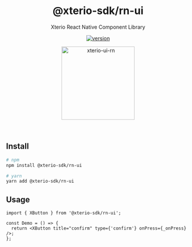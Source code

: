 <h1 align="center">@xterio-sdk/rn-ui</h1>

<p align="center">
  Xterio React Native Component Library
</p>

<p align="center">
  <a href="https://www.npmjs.com/package/@xterio-sdk/rn-ui">
    <img src="https://img.shields.io/npm/v/@xterio-sdk/rn-ui?color=orange&label=" alt="version" />
  </a>
</p>

<p align="center">
  <img alt="xterio-ui-rn" src="./images/example.gif" width="200">
</p>

<br />

## Install

```bash
# npm
npm install @xterio-sdk/rn-ui

# yarn
yarn add @xterio-sdk/rn-ui
```

## Usage

```tsx
import { XButton } from '@xterio-sdk/rn-ui';

const Demo = () => {
  return <XButton title="confirm" type={'confirm'} onPress={_onPress} />;
};
```
